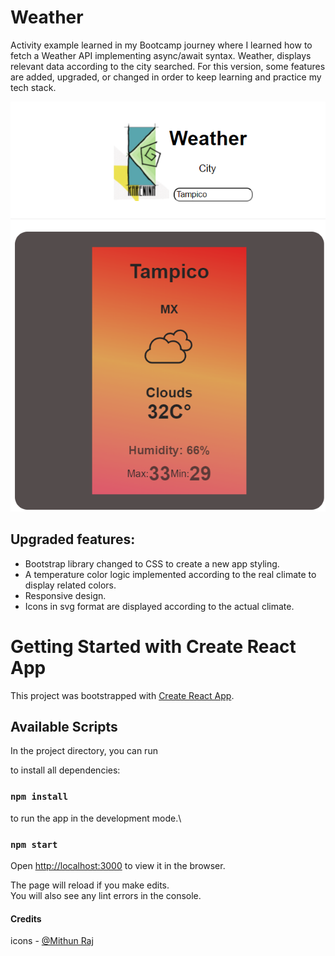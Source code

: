 # Weather

Activity example learned in my Bootcamp journey where I learned how to fetch a Weather API implementing async/await syntax.
Weather, displays relevant data according to the city searched. For this version, some features are added, upgraded, or changed in order to keep learning and practice my tech stack.

![Weather Dashboard](./public/weather.png)

## Upgraded features:

- Bootstrap library changed to CSS to create a new app styling.
- A temperature color logic implemented according to the real climate to display related colors.
- Responsive design.
- Icons in svg format are displayed according to the actual climate.

# Getting Started with Create React App

This project was bootstrapped with [Create React App](https://github.com/facebook/create-react-app).

## Available Scripts

In the project directory, you can run

to install all dependencies:

### `npm install`

to run the app in the development mode.\

### `npm start`

Open [http://localhost:3000](http://localhost:3000) to view it in the browser.

The page will reload if you make edits.\
You will also see any lint errors in the console.

#### Credits

icons - [@Mithun Raj](https://freeicons.io/profile/752)
